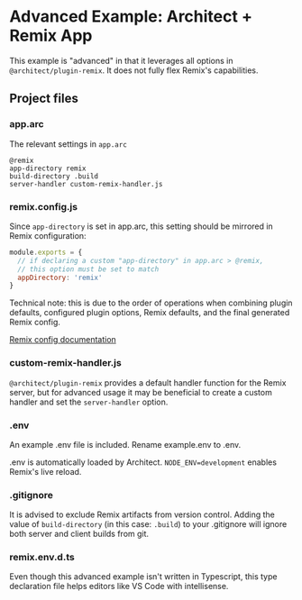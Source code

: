 # Advanced Example: Architect + Remix App

This example is "advanced" in that it leverages all options in `@architect/plugin-remix`. It does not fully flex Remix's capabilities.

## Project files

### app.arc

The relevant settings in `app.arc`

```arc
@remix
app-directory remix
build-directory .build
server-handler custom-remix-handler.js
```

### remix.config.js

Since `app-directory` is set in app.arc, this setting should be mirrored in Remix configuration:

```js
module.exports = {
  // if declaring a custom "app-directory" in app.arc > @remix,
  // this option must be set to match
  appDirectory: 'remix'
}
```

Technical note: this is due to the order of operations when combining plugin defaults, configured plugin options, Remix defaults, and the final generated Remix config.

[Remix config documentation](https://remix.run/docs/en/v1/api/conventions#remixconfigjs)

### custom-remix-handler.js

`@architect/plugin-remix` provides a default handler function for the Remix server, but for advanced usage it may be beneficial to create a custom handler and set the `server-handler` option.

### .env

An example .env file is included. Rename example.env to .env.

.env is automatically loaded by Architect. `NODE_ENV=development` enables Remix's live reload.

### .gitignore

It is advised to exclude Remix artifacts from version control. Adding the value of `build-directory` (in this case: `.build`) to your .gitignore will ignore both server and client builds from git.

### remix.env.d.ts

Even though this advanced example isn't written in Typescript, this type declaration file helps editors like VS Code with intellisense.
